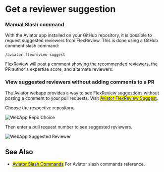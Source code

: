 # Get a reviewer suggestion

### Manual Slash command

With the Aviator app installed on your GitHub repository, it is possible to request suggested reviewers from FlexReview. This is done using a GitHub comment slash command:

```
/aviator flexreview suggest
```

FlexReview will post a comment showing the recommended reviewers, the PR author's expertise score, and alternate reviewers.

### View suggested reviewers without adding comments to a PR

The Aviator webapp provides a way to see FlexReview suggestions without posting a comment to your pull requests. Visit [<mark style="color:blue;">Aviator FlexReview Suggest</mark>](https://app.aviator.co/flexreview/suggest).

Choose the respective repository.

![WebApp Repo Choice](../../.gitbook/assets/top\_of\_revsug\_dock.png)

Then enter a pull request number to see suggested reviewers.

![WebApp Suggested Reviewer](../../.gitbook/assets/FR\_webapp\_example.png)

## See Also

* [<mark style="color:blue;">Aviator Slash Commands</mark>](../../mergequeue/reference/slash-commands.md) For Aviator slash commands reference.
